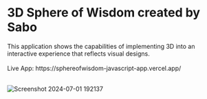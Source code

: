 <h1>3D Sphere of Wisdom created by Sabo</h1>
This application shows the capabilities of implementing 3D into an interactive experience that reflects visual designs.
<br>
<br>
Live App: https://sphereofwisdom-javascript-app.vercel.app/
<br>
<br>

![Screenshot 2024-07-01 192137](https://github.com/JDsabo/sphereofwisdom-javascript-app/assets/82731778/b0454d86-54c9-4f15-b9c2-daa8d2b20034)
